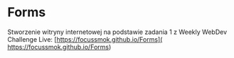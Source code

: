 # Forms
Stworzenie witryny internetowej na podstawie zadania 1 z Weekly WebDev Challenge
Live: [https://focussmok.github.io/Forms]( https://focussmok.github.io/Forms)
